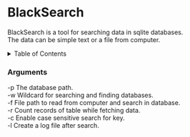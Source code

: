 # BlackSearch
BlackSearch is a tool for searching data in sqlite databases. </br>
The data can be simple text or a file from computer.

<details>
  <summary>Table of Contents</summary>
  <ul>
    <li><a href="#fixed-bugs">Fixed bugs</a></li>
    <li><a href="#installation">Installation</a></li>
    <li><a href="#packages">Packages</a></li>
    <li><a href="#usages">Usages</a></li>
  </ul>
</details>


### Arguments
-p         The database path.  </br>
-w  Wildcard for searching and finding databases. </br>
-f  File path to read from computer and search in database. </br>
-r  Count records of table while fetching data. </br>
-c  Enable case sensitive search for key. </br>
-l  Create a log file after search. </br>
